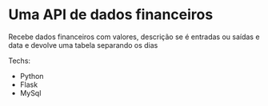 # Uma API de dados financeiros

Recebe dados financeiros com valores, descrição se é entradas ou saídas e data e devolve uma tabela separando os dias

Techs:
- Python
- Flask
- MySql
